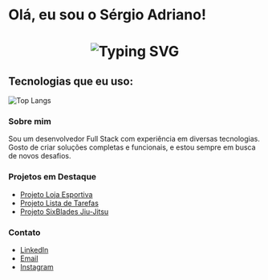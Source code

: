 # Olá, eu sou o Sérgio Adriano!
<div align="center">
    <h1>
        <img src="https://readme-typing-svg.herokuapp.com?font=Jetbrains+mono&size=40&duration=3000&color=33FF33&center=true&vCenter=true&width=435&lines=Hey..+I'm+[Seu Nome];This+is..;..my+Github..;" alt="Typing SVG"/>
    </h1>
</div>


## Tecnologias que eu uso:

![Top Langs](https://github-readme-stats.vercel.app/api/top-langs/?username=SergioAdrianoMCaetano&layout=compact)

### Sobre mim

Sou um desenvolvedor Full Stack com experiência em diversas tecnologias. Gosto de criar soluções completas e funcionais, e estou sempre em busca de novos desafios.

### Projetos em Destaque

- [Projeto Loja Esportiva]( https://github.com/SergioAdrianoMCaetano/EBAC_Sports )
- [Projeto Lista de Tarefas]( https://github.com/SergioAdrianoMCaetano/minhas-tarefas )
- [Projeto SixBlades Jiu-Jitsu]( https://github.com/SergioAdrianoMCaetano/LandingPage_SixBladesSudoeste )

### Contato

- [LinkedIn](www.linkedin.com/in/sergio-adriano)
- [Email](sergioadrianomc@gmail.com) 
- [Instagram](https://www.instagram.com/sergioadrianodevops/) 

